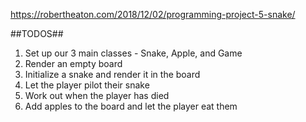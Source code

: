 https://robertheaton.com/2018/12/02/programming-project-5-snake/ 

##TODOS##

1. Set up our 3 main classes - Snake, Apple, and Game
2. Render an empty board
3. Initialize a snake and render it in the board
4. Let the player pilot their snake
5. Work out when the player has died
6. Add apples to the board and let the player eat them
